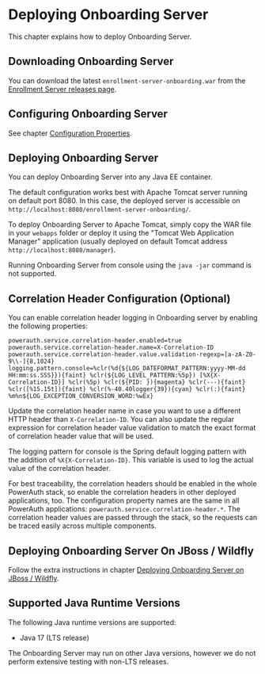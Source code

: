 # Deploying Onboarding Server

This chapter explains how to deploy Onboarding Server.

## Downloading Onboarding Server

You can download the latest `enrollment-server-onboarding.war` from the [Enrollment Server releases page](https://github.com/wultra/enrollment-server/releases).

## Configuring Onboarding Server

See chapter [Configuration Properties](./Configuration-Properties.md).

## Deploying Onboarding Server

You can deploy Onboarding Server into any Java EE container.

The default configuration works best with Apache Tomcat server running on default port 8080. In this case, the deployed server is accessible on `http://localhost:8080/enrollment-server-onboarding/`.

To deploy Onboarding Server to Apache Tomcat, simply copy the WAR file in your `webapps` folder or deploy it using the "Tomcat Web Application Manager" application (usually deployed on default Tomcat address `http://localhost:8080/manager`).

Running Onboarding Server from console using the `java -jar` command is not supported.

## Correlation Header Configuration (Optional)

You can enable correlation header logging in Onboarding server by enabling the following properties:

```properties
powerauth.service.correlation-header.enabled=true
powerauth.service.correlation-header.name=X-Correlation-ID
powerauth.service.correlation-header.value.validation-regexp=[a-zA-Z0-9\\-]{8,1024}
logging.pattern.console=%clr(%d{${LOG_DATEFORMAT_PATTERN:yyyy-MM-dd HH:mm:ss.SSS}}){faint} %clr(${LOG_LEVEL_PATTERN:%5p}) [%X{X-Correlation-ID}] %clr(%5p) %clr(${PID: }){magenta} %clr(---){faint} %clr([%15.15t]){faint} %clr(%-40.40logger{39}){cyan} %clr(:){faint} %m%n${LOG_EXCEPTION_CONVERSION_WORD:%wEx}
```

Update the correlation header name in case you want to use a different HTTP header than `X-Correlation-ID`. You can also update the regular expression for correlation header value validation to match the exact format of correlation header value that will be used.

The logging pattern for console is the Spring default logging pattern with the addition of `%X{X-Correlation-ID}`. This variable is used to log the actual value of the correlation header.

For best traceability, the correlation headers should be enabled in the whole PowerAuth stack, so enable the correlation headers in other deployed applications, too. The configuration property names are the same in all PowerAuth applications: `powerauth.service.correlation-header.*`. The correlation header values are passed through the stack, so the requests can be traced easily across multiple components.

## Deploying Onboarding Server On JBoss / Wildfly

Follow the extra instructions in chapter [Deploying Onboarding Server on JBoss / Wildfly](./Deploying-Wildfly.md).

## Supported Java Runtime Versions

The following Java runtime versions are supported:
- Java 17 (LTS release)

The Onboarding Server may run on other Java versions, however we do not perform extensive testing with non-LTS releases.
